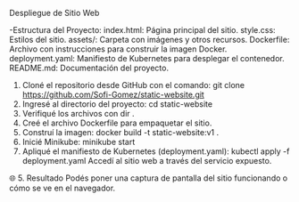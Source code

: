 Despliegue de Sitio Web

-Estructura del Proyecto:
  index.html: Página principal del sitio.
  style.css: Estilos del sitio.
  assets/: Carpeta con imágenes y otros recursos.
  Dockerfile: Archivo con instrucciones para construir la imagen Docker.
  deployment.yaml: Manifiesto de Kubernetes para desplegar el contenedor.
  README.md: Documentación del proyecto.
  
1. Cloné el repositorio desde GitHub con el comando:
  git clone https://github.com/Sofi-Gomez/static-website.git
2. Ingresé al directorio del proyecto:
  cd static-website
3. Verifiqué los archivos con dir .
4. Creé el archivo Dockerfile para empaquetar el sitio.
5. Construí la imagen:
docker build -t static-website:v1 .
6. Inicié Minikube:
minikube start
7. Apliqué el manifiesto de Kubernetes (deployment.yaml):
kubectl apply -f deployment.yaml
Accedí al sitio web a través del servicio expuesto.

🌐 5. Resultado
Podés poner una captura de pantalla del sitio funcionando o cómo se ve en el navegador.
